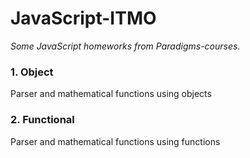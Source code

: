 # JavaScript-ITMO
*Some JavaScript homeworks from Paradigms-courses.*

### 1. Object
Parser and mathematical functions using objects
### 2. Functional
Parser and mathematical functions using functions
